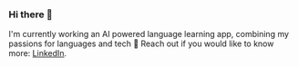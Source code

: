 ### Hi there 👋
<!--Learn more about me on my [personal website](https://bnpd.github.io/bnpd/).  -->
I'm currently working an AI powered language learning app, combining my passions for languages and tech 🙌
Reach out if you would like to know more: [LinkedIn](https://www.linkedin.com/in/bnpd/).


<!--
**bnpd/bnpd** is a ✨ _special_ ✨ repository because its `README.md` (this file) appears on your GitHub profile.

Here are some ideas to get you started:

- 🔭 I’m currently working on ...
- 🌱 I’m currently learning ...
- 👯 I’m looking to collaborate on ...
- 🤔 I’m looking for help with ...
- 💬 Ask me about ...
- 📫 How to reach me: ...
- 😄 Pronouns: ...
- ⚡ Fun fact: ...
-->
